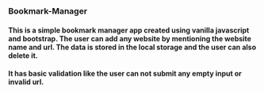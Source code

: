 ### Bookmark-Manager

#### This is a simple bookmark manager app created using vanilla javascript and bootstrap. The user can add any website by mentioning the website name and url. The data is stored in the local storage and the user can also delete it.
#### It has basic validation like the user can not submit any empty input or invalid url.
